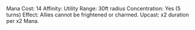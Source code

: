 Mana Cost: 14
Affinity: Utility
Range: 30ft radius
Concentration: Yes (5 turns)
Effect: Allies cannot be frightened or charmed.
Upcast: x2 duration per x2 Mana.